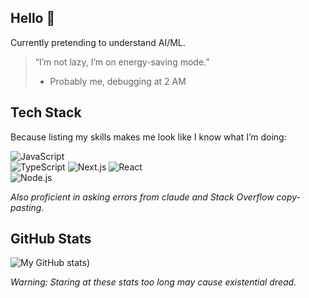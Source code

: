 ## Hello 👋

Currently pretending to understand AI/ML.

> “I’m not lazy, I’m on energy-saving mode.”  
> - Probably me, debugging at 2 AM

## Tech Stack  
Because listing my skills makes me look like I know what I’m doing:

![JavaScript](https://img.shields.io/badge/JavaScript-ES6+-yellow?logo=javascript&style=flat-square)  
![TypeScript](https://shields.io/badge/TypeScript-3178C6?logo=TypeScript&logoColor=FFF&style=flat-square)
![Next.js](https://img.shields.io/badge/next.js-000000?style=for-the-badge&logo=nextdotjs&logoColor=white)
![React](https://img.shields.io/badge/React-17+-cyan?logo=react&style=flat-square)  
![Node.js](https://img.shields.io/badge/Node.js-14+-green?logo=node.js&style=flat-square)  

*Also proficient in asking errors from claude and Stack Overflow copy-pasting.*

## GitHub Stats  
![My GitHub stats](https://github-readme-stats.vercel.app/api/top-langs/?username=enkhbilguutei&theme=tokyonight&show_icons=true&hide_border=true&layout=compact))  

*Warning: Staring at these stats too long may cause existential dread.*
